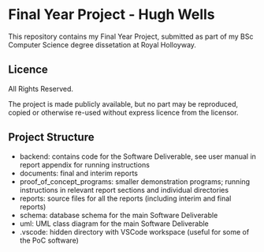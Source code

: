 # Final Year Project - Hugh Wells

This repository contains my Final Year Project, submitted as part of my  BSc Computer Science degree dissetation  at Royal Holloyway. 

## Licence

All Rights Reserved. 

The project is made publicly available, but no part may be reproduced, copied or otherwise re-used without express licence from the licensor. 

## Project Structure 

- backend: contains code for the Software Deliverable, see user manual in report appendix for running instructions
- documents: final and interim reports 
- proof_of_concept_programs: smaller demonstration programs; running instructions in relevant report sections and individual directories
- reports: source files for all the reports (including interim and final reports)
- schema: database schema for the main Software Deliverable
- uml: UML class diagram for the main Software Deliverable
- .vscode: hidden directory with VSCode workspace (useful for some of the PoC software)

